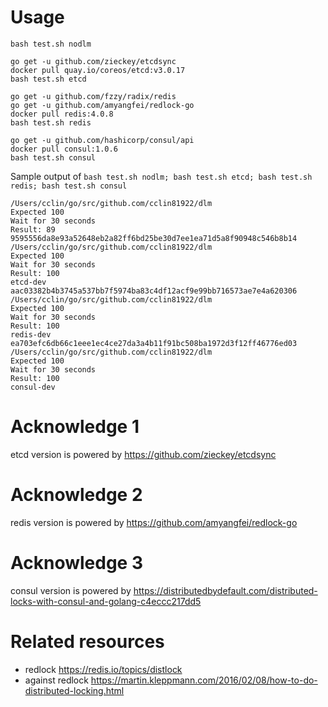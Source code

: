 # Usage

```
bash test.sh nodlm

go get -u github.com/zieckey/etcdsync
docker pull quay.io/coreos/etcd:v3.0.17
bash test.sh etcd

go get -u github.com/fzzy/radix/redis
go get -u github.com/amyangfei/redlock-go
docker pull redis:4.0.8
bash test.sh redis

go get -u github.com/hashicorp/consul/api
docker pull consul:1.0.6
bash test.sh consul

```

Sample output of `bash test.sh nodlm; bash test.sh etcd; bash test.sh redis; bash test.sh consul`

```
/Users/cclin/go/src/github.com/cclin81922/dlm
Expected 100
Wait for 30 seconds
Result: 89
9595556da8e93a52648eb2a82ff6bd25be30d7ee1ea71d5a8f90948c546b8b14
/Users/cclin/go/src/github.com/cclin81922/dlm
Expected 100
Wait for 30 seconds
Result: 100
etcd-dev
aac03382b4b3745a537bb7f5974ba83c4df12acf9e99bb716573ae7e4a620306
/Users/cclin/go/src/github.com/cclin81922/dlm
Expected 100
Wait for 30 seconds
Result: 100
redis-dev
ea703efc6db66c1eee1ec4ce27da3a4b11f91bc508ba1972d3f12ff46776ed03
/Users/cclin/go/src/github.com/cclin81922/dlm
Expected 100
Wait for 30 seconds
Result: 100
consul-dev
```

# Acknowledge 1

etcd version is powered by https://github.com/zieckey/etcdsync

# Acknowledge 2

redis version is powered by https://github.com/amyangfei/redlock-go

# Acknowledge 3

consul version is powered by https://distributedbydefault.com/distributed-locks-with-consul-and-golang-c4eccc217dd5

# Related resources

* redlock https://redis.io/topics/distlock
* against redlock https://martin.kleppmann.com/2016/02/08/how-to-do-distributed-locking.html
